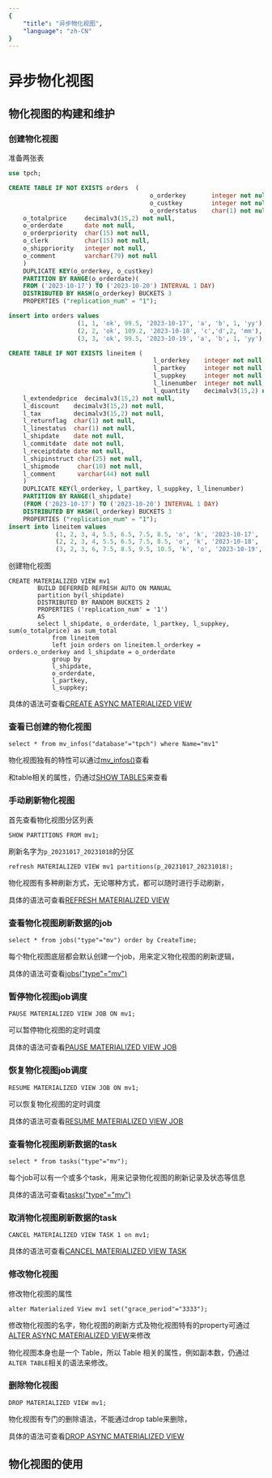 ```yaml
---
{
    "title": "异步物化视图",
    "language": "zh-CN"
}
---
```


<!--
Licensed to the Apache Software Foundation (ASF) under one
or more contributor license agreements.  See the NOTICE file
distributed with this work for additional information
regarding copyright ownership.  The ASF licenses this file
to you under the Apache License, Version 2.0 (the
"License"); you may not use this file except in compliance
with the License.  You may obtain a copy of the License at

  http://www.apache.org/licenses/LICENSE-2.0

Unless required by applicable law or agreed to in writing,
software distributed under the License is distributed on an
"AS IS" BASIS, WITHOUT WARRANTIES OR CONDITIONS OF ANY
KIND, either express or implied.  See the License for the
specific language governing permissions and limitations
under the License.
-->

# 异步物化视图

## 物化视图的构建和维护

### 创建物化视图

准备两张表
```sql
use tpch;

CREATE TABLE IF NOT EXISTS orders  (
                                       o_orderkey       integer not null,
                                       o_custkey        integer not null,
                                       o_orderstatus    char(1) not null,
    o_totalprice     decimalv3(15,2) not null,
    o_orderdate      date not null,
    o_orderpriority  char(15) not null,
    o_clerk          char(15) not null,
    o_shippriority   integer not null,
    o_comment        varchar(79) not null
    )
    DUPLICATE KEY(o_orderkey, o_custkey)
    PARTITION BY RANGE(o_orderdate)(
    FROM ('2023-10-17') TO ('2023-10-20') INTERVAL 1 DAY)
    DISTRIBUTED BY HASH(o_orderkey) BUCKETS 3
    PROPERTIES ("replication_num" = "1");

insert into orders values
                   (1, 1, 'ok', 99.5, '2023-10-17', 'a', 'b', 1, 'yy'),
                   (2, 2, 'ok', 109.2, '2023-10-18', 'c','d',2, 'mm'),
                   (3, 3, 'ok', 99.5, '2023-10-19', 'a', 'b', 1, 'yy');

CREATE TABLE IF NOT EXISTS lineitem (
                                        l_orderkey    integer not null,
                                        l_partkey     integer not null,
                                        l_suppkey     integer not null,
                                        l_linenumber  integer not null,
                                        l_quantity    decimalv3(15,2) not null,
    l_extendedprice  decimalv3(15,2) not null,
    l_discount    decimalv3(15,2) not null,
    l_tax         decimalv3(15,2) not null,
    l_returnflag  char(1) not null,
    l_linestatus  char(1) not null,
    l_shipdate    date not null,
    l_commitdate  date not null,
    l_receiptdate date not null,
    l_shipinstruct char(25) not null,
    l_shipmode     char(10) not null,
    l_comment      varchar(44) not null
    )
    DUPLICATE KEY(l_orderkey, l_partkey, l_suppkey, l_linenumber)
    PARTITION BY RANGE(l_shipdate)
    (FROM ('2023-10-17') TO ('2023-10-20') INTERVAL 1 DAY)
    DISTRIBUTED BY HASH(l_orderkey) BUCKETS 3
    PROPERTIES ("replication_num" = "1");
insert into lineitem values
             (1, 2, 3, 4, 5.5, 6.5, 7.5, 8.5, 'o', 'k', '2023-10-17', '2023-10-17', '2023-10-17', 'a', 'b', 'yyyyyyyyy'),
             (2, 2, 3, 4, 5.5, 6.5, 7.5, 8.5, 'o', 'k', '2023-10-18', '2023-10-18', '2023-10-18', 'a', 'b', 'yyyyyyyyy'),
             (3, 2, 3, 6, 7.5, 8.5, 9.5, 10.5, 'k', 'o', '2023-10-19', '2023-10-19', '2023-10-19', 'c', 'd', 'xxxxxxxxx');
```
创建物化视图
```
CREATE MATERIALIZED VIEW mv1 
        BUILD DEFERRED REFRESH AUTO ON MANUAL
        partition by(l_shipdate)
        DISTRIBUTED BY RANDOM BUCKETS 2
        PROPERTIES ('replication_num' = '1') 
        AS 
        select l_shipdate, o_orderdate, l_partkey, l_suppkey, sum(o_totalprice) as sum_total
            from lineitem
            left join orders on lineitem.l_orderkey = orders.o_orderkey and l_shipdate = o_orderdate
            group by
            l_shipdate,
            o_orderdate,
            l_partkey,
            l_suppkey;
```

具体的语法可查看[CREATE ASYNC MATERIALIZED VIEW](../sql-manual/sql-reference/Data-Definition-Statements/Create/CREATE-ASYNC-MATERIALIZED-VIEW.md)

### 查看已创建的物化视图

```
select * from mv_infos("database"="tpch") where Name="mv1"
```

物化视图独有的特性可以通过[mv_infos()](../sql-manual/sql-functions/table-functions/mv_infos.md)查看

和table相关的属性，仍通过[SHOW TABLES](../sql-manual/sql-reference/Show-Statements/SHOW-TABLES.md)来查看

### 手动刷新物化视图

首先查看物化视图分区列表
```
SHOW PARTITIONS FROM mv1;
```

刷新名字为`p_20231017_20231018`的分区
```
refresh MATERIALIZED VIEW mv1 partitions(p_20231017_20231018);
```

物化视图有多种刷新方式，无论哪种方式，都可以随时进行手动刷新，

具体的语法可查看[REFRESH MATERIALIZED VIEW](../sql-manual/sql-reference/Utility-Statements/REFRESH-MATERIALIZED-VIEW.md)

### 查看物化视图刷新数据的job

```
select * from jobs("type"="mv") order by CreateTime;
```

每个物化视图底层都会默认创建一个job，用来定义物化视图的刷新逻辑，

具体的语法可查看[jobs("type"="mv")](../sql-manual/sql-functions/table-functions/jobs.md)

### 暂停物化视图job调度

```
PAUSE MATERIALIZED VIEW JOB ON mv1;
```

可以暂停物化视图的定时调度

具体的语法可查看[PAUSE MATERIALIZED VIEW JOB](../sql-manual/sql-reference/Utility-Statements/PAUSE-MATERIALIZED-VIEW.md)

### 恢复物化视图job调度

```
RESUME MATERIALIZED VIEW JOB ON mv1;
```

可以恢复物化视图的定时调度

具体的语法可查看[RESUME MATERIALIZED VIEW JOB](../sql-manual/sql-reference/Utility-Statements/RESUME-MATERIALIZED-VIEW.md)

### 查看物化视图刷新数据的task

```
select * from tasks("type"="mv");
```

每个job可以有一个或多个task，用来记录物化视图的刷新记录及状态等信息

具体的语法可查看[tasks("type"="mv")](../sql-manual/sql-functions/table-functions/tasks.md)

### 取消物化视图刷新数据的task

```
CANCEL MATERIALIZED VIEW TASK 1 on mv1;
```

具体的语法可查看[CANCEL MATERIALIZED VIEW TASK](../sql-manual/sql-reference/Utility-Statements/CANCEL-MATERIALIZED-VIEW-TASK.md)

### 修改物化视图

修改物化视图的属性
```
alter Materialized View mv1 set("grace_period"="3333");
```

修改物化视图的名字，物化视图的刷新方式及物化视图特有的property可通过[ALTER ASYNC MATERIALIZED VIEW](../sql-manual/sql-reference/Data-Definition-Statements/Alter/ALTER-ASYNC-MATERIALIZED-VIEW.md)来修改

物化视图本身也是一个 Table，所以 Table 相关的属性，例如副本数，仍通过`ALTER TABLE`相关的语法来修改。

### 删除物化视图

```
DROP MATERIALIZED VIEW mv1;
```

物化视图有专门的删除语法，不能通过drop table来删除，

具体的语法可查看[DROP ASYNC MATERIALIZED VIEW](../sql-manual/sql-reference/Data-Definition-Statements/Drop/DROP-ASYNC-MATERIALIZED-VIEW.md)

## 物化视图的使用